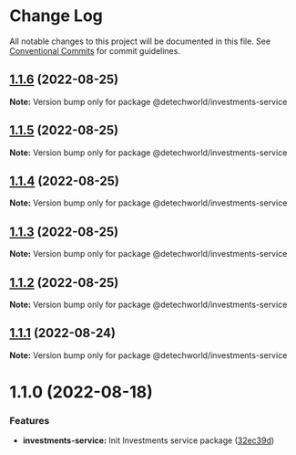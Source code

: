 # Change Log

All notable changes to this project will be documented in this file.
See [Conventional Commits](https://conventionalcommits.org) for commit guidelines.

## [1.1.6](https://github.com/detechworld/tto-packages/compare/@detechworld/investments-service@1.1.5...@detechworld/investments-service@1.1.6) (2022-08-25)

**Note:** Version bump only for package @detechworld/investments-service





## [1.1.5](https://github.com/detechworld/tto-packages/compare/@detechworld/investments-service@1.1.4...@detechworld/investments-service@1.1.5) (2022-08-25)

**Note:** Version bump only for package @detechworld/investments-service





## [1.1.4](https://github.com/detechworld/tto-packages/compare/@detechworld/investments-service@1.1.3...@detechworld/investments-service@1.1.4) (2022-08-25)

**Note:** Version bump only for package @detechworld/investments-service





## [1.1.3](https://github.com/detechworld/tto-packages/compare/@detechworld/investments-service@1.1.2...@detechworld/investments-service@1.1.3) (2022-08-25)

**Note:** Version bump only for package @detechworld/investments-service





## [1.1.2](https://github.com/detechworld/tto-packages/compare/@detechworld/investments-service@1.1.1...@detechworld/investments-service@1.1.2) (2022-08-25)

**Note:** Version bump only for package @detechworld/investments-service





## [1.1.1](https://github.com/detechworld/tto-packages/compare/@detechworld/investments-service@1.1.0...@detechworld/investments-service@1.1.1) (2022-08-24)

**Note:** Version bump only for package @detechworld/investments-service





# 1.1.0 (2022-08-18)


### Features

* **investments-service:** Init Investments service package ([32ec39d](https://github.com/detechworld/tto-packages/commit/32ec39d3e0ceddb978893267777a2e83c287d58e))
